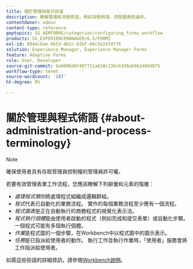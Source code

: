 ```yaml
---
title: 關於管理與程式術語
description: 瞭解管理和流程術語，例如流程例項、流程圖表和操作。
contentOwner: admin
content-type: reference
geptopics: SG_AEMFORMS/categories/configuring_forms_workflow
products: SG_EXPERIENCEMANAGER/6.5/FORMS
exl-id: 8944cbae-865d-4b1c-b3bf-00c3a247d776
solution: Experience Manager, Experience Manager Forms
feature: Adaptive Forms
role: User, Developer
source-git-commit: 6a9806d8f40f711a610c130c63d9ab9b2460d075
workflow-type: tm+mt
source-wordcount: '187'
ht-degree: 0%

---
```


# 關於管理與程式術語 {#about-administration-and-process-terminology}

>[!NOTE]
> 
> 確保使用者具有存取管理員控制檯的管理員許可權。

若要有效管理表單工作流程，您應該瞭解下列辭彙和元素的階層：

* *處理程式類別*&#x200B;將處理程式組織成邏輯群組。
* *程式*&#x200B;代表已自動化的業務流程。 實作的每個業務流程至少應有一個流程。
* *程式圖表*&#x200B;是正在自動執行的商務程式的視覺化表示法。
* *程式執行個體*&#x200B;是由使用者啟動的程式（例如完成和提交表單）或自動化步驟。 一個程式可能有多個執行個體。
* *作業*&#x200B;是程式圖的一個步驟，在Workbench中以程式圖中的圖示表示。
* *任務*&#x200B;是已指派給使用者的動作。 執行工作並執行作業時，「使用者」服務會將工作指派給使用者。

如需這些術語的詳細資訊，請參閱[Workbench說明](https://www.adobe.com/go/learn_aemforms_workbench_63)。
